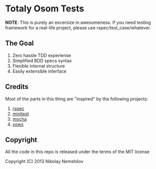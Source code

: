 # Totaly Osom Tests

__NOTE__: This is purely an excersize in awesomeness. If you need testing framework
for a real-life project, please use rspec/test_case/whatever.

## The Goal

1. Zero hassle TDD experiense
2. Simplified BDD specs syntax
3. Flexible internal structure
4. Easily extensible interface


## Credits

Most of the parts in this thing are "inspired" by the following projects:

1. [rspec](https://github.com/rspec/rspec)
2. [minitest](https://github.com/seattlerb/minitest)
3. [mocha](http://visionmedia.github.com/mocha)
4. [vows](http://vowsjs.org)


## Copyright

All the code in this repo is released under the terms of the MIT license

Copyright (C) 2013 Nikolay Nemshilov
